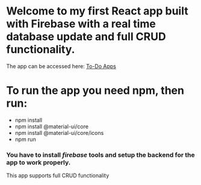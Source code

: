 # Welcome to my first React app built with Firebase with a real time database update and full CRUD functionality. 

The app can be accessed here: [To-Do Apps](https://todo-react-p1.web.app/)

# To run the app you need npm, then run:

  - npm install 
  - npm install @material-ui/core
  - npm install @material-ui/core/icons
  - npm run 
  
### You have to install *firebase* tools and setup the backend for the app to work properly. 

This app supports full CRUD functionality

